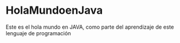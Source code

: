 # HolaMundoenJava
Este es el hola mundo en JAVA, como parte del aprendizaje de este lenguaje de programación
